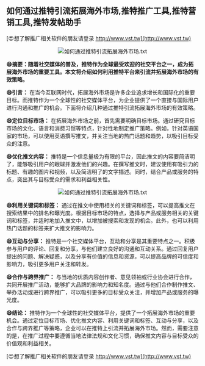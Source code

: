 ## **如何通过推特引流拓展海外市场,推特推广工具,推特营销工具,推特发帖助手**

[😍想了解推广相关软件的朋友请登录 http://www.vst.tw](http://www.vst.tw)

 <center><img src="https://vst.tw/MP4/tuiguang/png/0.png" alt="如何通过推特引流拓展海外市场.txt"></center>

**😄摘要：随着社交媒体的普及，推特作为全球最受欢迎的社交平台之一，成为拓展海外市场的重要工具。本文将介绍如何利用推特平台来引流并拓展海外市场的有效策略。**

**😄引言：**
在当今互联网时代，拓展海外市场是许多企业追求增长和国际化的重要目标。而推特作为一个全球性的社交媒体平台，为企业提供了一个直接与国际用户进行沟通和推广的机会。下面将介绍几种通过推特引流拓展海外市场的有效策略。

**😄定位目标市场：**
在拓展海外市场之前，首先需要明确目标市场。通过研究目标市场的文化、语言和消费习惯等特点，针对性地制定推广策略。例如，针对英语国家的市场，可以使用英语撰写推文，并关注当地的热门话题和趋势，以吸引目标受众的注意。

**😄优化推文内容：**
推特是一个信息量极为有限的平台，因此推文的内容要简洁明了，能够吸引用户的眼球并激发他们的兴趣。在撰写推文时，建议使用有吸引力的标题、有趣的图片和视频，以及简洁明了的文字描述。同时，结合产品或服务的特点，突出其与目标受众的需求和利益相关性。

 <center><img src="https://vst.tw/MP4/tuiguang/png/3.png" alt="如何通过推特引流拓展海外市场.txt"></center>

**😄利用关键词和标签：**
通过在推文中使用相关的关键词和标签，可以提高推文在搜索结果中的排名和曝光度。根据目标市场的特点，选择与产品或服务相关的关键词和标签，并适时地加入推文中，以增加被搜索和发现的机会。此外，也可以利用热门话题的标签来扩大推文的影响力。

**😄互动与分享：**
推特是一个社交媒体平台，互动和分享是其重要特点之一。积极参与用户的评论、回复和分享，与他们建立良好的沟通和互动关系。通过回复用户提出的问题、解决疑惑，以及分享有价值的信息和资源，可以提高品牌的可信度和影响力，吸引更多用户关注和转发。

**😄合作与跨界推广：**
与当地的优质内容创作者、意见领袖或行业协会进行合作，共同开展推广活动，能够扩大品牌的影响力和知名度。通过与他们合作制作推文、举办活动或进行跨界推广，可以吸引更多的目标受众关注，并增加产品或服务的曝光度。

**😄结论：**
推特作为一个全球性的社交媒体平台，提供了一个拓展海外市场的重要机会。通过定位目标市场、优化推文内容、利用关键词和标签、互动与分享，以及合作与跨界推广等策略，企业可以在推特上引流并拓展海外市场。然而，需要注意的是，在推广过程中要遵循当地法律法规和文化习惯，确保推文内容与目标受众的价值观和利益相关。

[😍想了解推广相关软件的朋友请登录 http://www.vst.tw](http://www.vst.tw)




